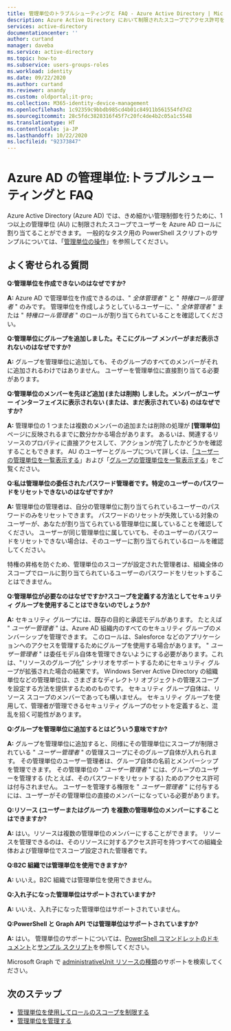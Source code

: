 ```yaml
---
title: 管理単位のトラブルシューティングと FAQ - Azure Active Directory | Microsoft Docs
description: Azure Active Directory において制限されたスコープでアクセス許可を付与する管理単位を調査します。
services: active-directory
documentationcenter: ''
author: curtand
manager: daveba
ms.service: active-directory
ms.topic: how-to
ms.subservice: users-groups-roles
ms.workload: identity
ms.date: 09/22/2020
ms.author: curtand
ms.reviewer: anandy
ms.custom: oldportal;it-pro;
ms.collection: M365-identity-device-management
ms.openlocfilehash: 1c92359c9bbdb985cd4b01c84911b561554fd7d2
ms.sourcegitcommit: 28c5fdc3828316f45f7c20fc4de4b2c05a1c5548
ms.translationtype: HT
ms.contentlocale: ja-JP
ms.lasthandoff: 10/22/2020
ms.locfileid: "92373847"
---
```

# <a name="azure-ad-administrative-units-troubleshooting-and-faq"></a>Azure AD の管理単位:トラブルシューティングと FAQ

Azure Active Directory (Azure AD) では、きめ細かい管理制御を行うために、1 つ以上の管理単位 (AU) に制限されたスコープでユーザーを Azure AD ロールに割り当てることができます。 一般的なタスク用の PowerShell スクリプトのサンプルについては、「[管理単位の操作](/powershell/azure/active-directory/working-with-administrative-units?view=azureadps-2.0&preserve-view=true)」を参照してください。

## <a name="frequently-asked-questions"></a>よく寄せられる質問

**Q:管理単位を作成できないのはなぜですか?**

**A:** Azure AD で管理単位を作成できるのは、" *全体管理者* " と " *特権ロール管理者* " のみです。 管理単位を作成しようとしているユーザーに、" *全体管理者* " または " *特権ロール管理者* " のロールが割り当てられていることを確認してください。

**Q:管理単位にグループを追加しました。そこにグループ メンバーがまだ表示されないのはなぜですか?**

**A:** グループを管理単位に追加しても、そのグループのすべてのメンバーがそれに追加されるわけではありません。 ユーザーを管理単位に直接割り当てる必要があります。

**Q:管理単位のメンバーを先ほど追加 (または削除) しました。メンバーがユーザー インターフェイスに表示されない (または、まだ表示されている) のはなぜですか?**

**A:** 管理単位の 1 つまたは複数のメンバーの追加または削除の処理が **[管理単位]** ページに反映されるまでに数分かかる場合があります。 あるいは、関連するリソースのプロパティに直接アクセスして、アクションが完了したかどうかを確認することもできます。 AU のユーザーとグループについて詳しくは、[「ユーザーの管理単位を一覧表示する](admin-units-add-manage-users.md)」および「[グループの管理単位を一覧表示する](admin-units-add-manage-groups.md)」をご覧ください。

**Q:私は管理単位の委任されたパスワード管理者です。特定のユーザーのパスワードをリセットできないのはなぜですか?**

**A:** 管理単位の管理者は、自分の管理単位に割り当てられているユーザーのパスワードのみをリセットできます。 パスワードのリセットが失敗している対象のユーザーが、あなたが割り当てられている管理単位に属していることを確認してください。 ユーザーが同じ管理単位に属していても、そのユーザーのパスワードをリセットできない場合は、そのユーザーに割り当てられているロールを確認してください。 

特権の昇格を防ぐため、管理単位のスコープが設定された管理者は、組織全体のスコープでロールに割り当てられているユーザーのパスワードをリセットすることはできません。

**Q:管理単位が必要なのはなぜですか?スコープを定義する方法としてセキュリティ グループを使用することはできないのでしょうか?**

**A:** セキュリティ グループには、既存の目的と承認モデルがあります。 たとえば " *ユーザー管理者* " は、Azure AD 組織内のすべてのセキュリティ グループのメンバーシップを管理できます。 このロールは、Salesforce などのアプリケーションへのアクセスを管理するためにグループを使用する場合があります。 " *ユーザー管理者* " は委任モデル自体を管理できないようにする必要があります。これは、"リソースのグループ化" シナリオをサポートするためにセキュリティ グループが拡張された場合の結果です。 Windows Server Active Directory の組織単位などの管理単位は、さまざまなディレクトリ オブジェクトの管理スコープを設定する方法を提供するためのものです。 セキュリティ グループ自体は、リソース スコープのメンバーであっても構いません。 セキュリティ グループを使用して、管理者が管理できるセキュリティ グループのセットを定義すると、混乱を招く可能性があります。

**Q:グループを管理単位に追加するとはどういう意味ですか?**

**A:** グループを管理単位に追加すると、同様にその管理単位にスコープが制限されている " *ユーザー管理者* " の管理スコープにそのグループ自体が入れられます。 その管理単位のユーザー管理者は、グループ自体の名前とメンバーシップを管理できます。 その管理単位の " *ユーザー管理者* " には、グループのユーザーを管理する (たとえば、そのパスワードをリセットする) ためのアクセス許可は付与されません。 ユーザーを管理する権限を " *ユーザー管理者* " に付与するには、ユーザーがその管理単位の直接のメンバーになっている必要があります。

**Q:リソース (ユーザーまたはグループ) を複数の管理単位のメンバーにすることはできますか?**

**A:** はい。リソースは複数の管理単位のメンバーにすることができます。 リソースを管理できるのは、そのリソースに対するアクセス許可を持つすべての組織全体および管理単位でスコープ設定された管理者です。

**Q:B2C 組織では管理単位を使用できますか?**

**A:** いいえ。B2C 組織では管理単位を使用できません。

**Q:入れ子になった管理単位はサポートされていますか?**

**A:** いいえ、入れ子になった管理単位はサポートされていません。

**Q:PowerShell と Graph API では管理単位はサポートされていますか?**

**A:** はい。 管理単位のサポートについては、[PowerShell コマンドレットのドキュメント](/powershell/module/Azuread/?view=azureadps-2.0&preserve-view=true)と[サンプル スクリプト](/powershell/azure/active-directory/working-with-administrative-units?view=azureadps-2.0&preserve-view=true)を参照してください。

Microsoft Graph で [administrativeUnit リソースの種類](/graph/api/resources/administrativeunit?view=graph-rest-1.0&preserve-view=true)のサポートを検索してください。

## <a name="next-steps"></a>次のステップ

- [管理単位を使用してロールのスコープを制限する](administrative-units.md)
- [管理単位を管理する](admin-units-manage.md)